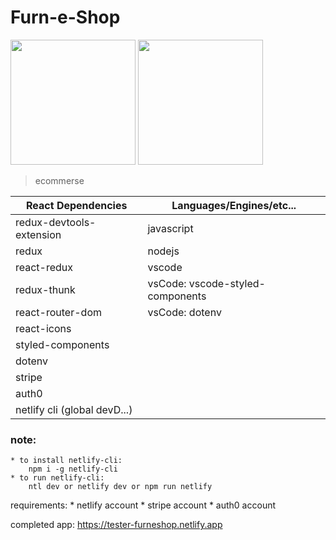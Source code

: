# Furn-e-Shop

<img src="https://i.ibb.co/Nn9mhZp/furn-e-shop.png" width="200"> <img src="https://i.ibb.co/CKSZ6Sc/furn-e-shop2.png" width="200">

> ecommerse



|       React Dependencies         |          Languages/Engines/etc...           |
| -------------------------------- | ------------------------------------------- |
| redux-devtools-extension         |                 javascript                  |
| redux                            |                   nodejs                    |
| react-redux                      |                   vscode                    |
| redux-thunk                      |     vsCode: vscode-styled-components        |
| react-router-dom                 |                vsCode: dotenv               |
| react-icons                      |                                             |
| styled-components                |                                             |
| dotenv                           |
| stripe                           |
| auth0                            |
| netlify cli (global devD...)

### note: 
    * to install netlify-cli: 
        npm i -g netlify-cli
    * to run netlify-cli:
        ntl dev or netlify dev or npm run netlify

requirements:
    * netlify account
    * stripe account
    * auth0 account

completed app: https://tester-furneshop.netlify.app